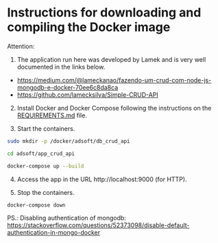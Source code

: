 # Instructions for downloading and compiling the Docker image

Attention: 

1) The application run here was developed by Lamek and is very well documented in the links below.

* https://medium.com/@lameckanao/fazendo-um-crud-com-node-js-mongodb-e-docker-70ee6c8da8ca
* https://github.com/lamecksilva/Simple-CRUD-API

2) Install Docker and Docker Compose following the instructions on the [REQUIREMENTS.md](REQUIREMENTS.md) file.

3) Start the containers.

```sh
sudo mkdir -p /docker/adsoft/db_crud_api

cd adsoft/app_crud_api

docker-compose up --build
```

4) Access the app in the URL http://localhost:9000 (for HTTP).

5) Stop the containers.

```sh
docker-compose down
```

PS.: Disabling authentication of mongodb: https://stackoverflow.com/questions/52373098/disable-default-authentication-in-mongo-docker
